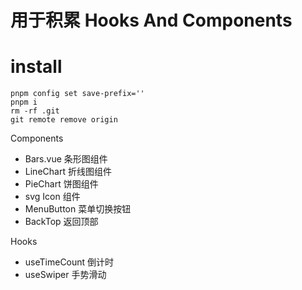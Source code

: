 # 用于积累 Hooks And Components
  
# install
```
pnpm config set save-prefix=''
pnpm i
rm -rf .git
git remote remove origin
```

Components 
- Bars.vue 条形图组件
- LineChart 折线图组件
- PieChart 饼图组件
- svg Icon 组件
- MenuButton 菜单切换按钮
- BackTop 返回顶部

Hooks
- useTimeCount 倒计时
- useSwiper 手势滑动